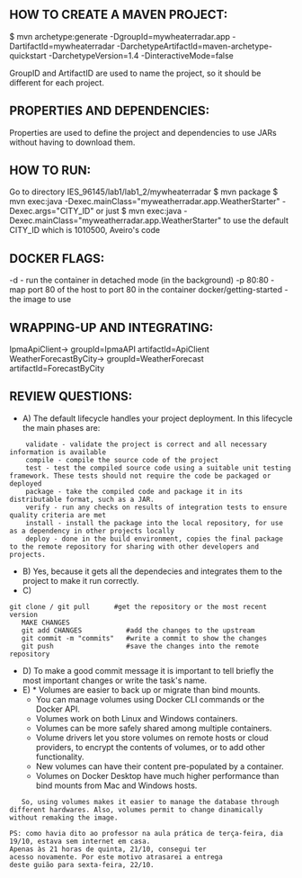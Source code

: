 ## **HOW TO CREATE A MAVEN PROJECT:**

$ mvn archetype:generate -DgroupId=mywheaterradar.app -DartifactId=mywheaterradar -DarchetypeArtifactId=maven-archetype-quickstart -DarchetypeVersion=1.4 -DinteractiveMode=false 

GroupID and ArtifactID are used to name the project, so it should be different for each project.

## **PROPERTIES AND DEPENDENCIES:**

Properties are used to define the project and dependencies to use JARs without having to download them.

## **HOW TO RUN:**

Go to directory IES_96145/lab1/lab1_2/mywheaterradar
$ mvn package
$ mvn exec:java -Dexec.mainClass="myweatherradar.app.WeatherStarter" -Dexec.args="CITY_ID" or just $ mvn exec:java -Dexec.mainClass="myweatherradar.app.WeatherStarter" to use the default CITY_ID which is 1010500, Aveiro's code

## **DOCKER FLAGS:**

-d - run the container in detached mode (in the background)
-p 80:80 - map port 80 of the host to port 80 in the container
docker/getting-started - the image to use

## **WRAPPING-UP AND INTEGRATING:**

IpmaApiClient-> groupId=IpmaAPI artifactId=ApiClient
WeatherForecastByCity-> groupId=WeatherForecast artifactId=ForecastByCity

## **REVIEW QUESTIONS:**

- A) The default lifecycle handles your project deployment.
   In this lifecycle the main phases are:
```
    validate - validate the project is correct and all necessary information is available
    compile - compile the source code of the project
    test - test the compiled source code using a suitable unit testing framework. These tests should not require the code be packaged or deployed
    package - take the compiled code and package it in its distributable format, such as a JAR.
    verify - run any checks on results of integration tests to ensure quality criteria are met
    install - install the package into the local repository, for use as a dependency in other projects locally
    deploy - done in the build environment, copies the final package to the remote repository for sharing with other developers and projects.
```

- B) Yes, because it gets all the dependecies and integrates them to the project to make it run correctly.
- C) 
```
git clone / git pull      #get the repository or the most recent version
   MAKE CHANGES
   git add CHANGES           #add the changes to the upstream
   git commit -m "commits"   #write a commit to show the changes
   git push                  #save the changes into the remote repository
```

- D) To make a good commit message it is important to tell briefly the most important changes or write the task's name.
- E) * Volumes are easier to back up or migrate than bind mounts.
   * You can manage volumes using Docker CLI commands or the Docker API.
   * Volumes work on both Linux and Windows containers.
   * Volumes can be more safely shared among multiple containers.
   * Volume drivers let you store volumes on remote hosts or cloud providers, to encrypt the contents of volumes, or to add other functionality.
   * New volumes can have their content pre-populated by a container.
   * Volumes on Docker Desktop have much higher performance than bind mounts from Mac and Windows hosts.
```
   So, using volumes makes it easier to manage the database through different hardwares. Also, volumes permit to change dinamically without remaking the image.

PS: como havia dito ao professor na aula prática de terça-feira, dia 19/10, estava sem internet em casa.
Apenas às 21 horas de quinta, 21/10, consegui ter
acesso novamente. Por este motivo atrasarei a entrega
deste guião para sexta-feira, 22/10.
```
